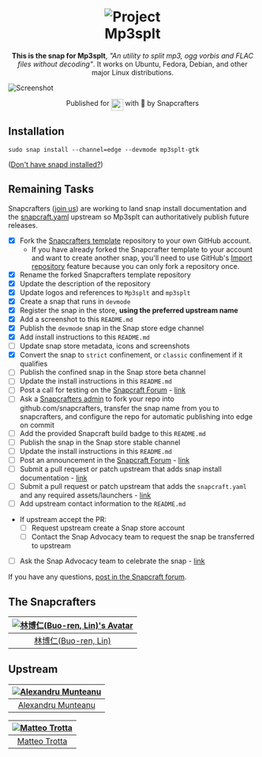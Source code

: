 <h1 align="center">
  <img src="https://avatars1.githubusercontent.com/u/29598503?v=3&s=256" alt="Project">
  <br />
  Mp3splt
</h1>

<p align="center"><b>This is the snap for Mp3splt</b>, <i>"An utility to split mp3, ogg vorbis and FLAC files without decoding"</i>. It works on Ubuntu, Fedora, Debian, and other major Linux
distributions.</p>

<!-- Uncomment and modify this when you are provided a build status badge
<p align="center">
<a href="https://build.snapcraft.io/user/snapcrafters/fork-and-rename-me"><img src="https://build.snapcraft.io/badge/snapcrafters/fork-and-rename-me.svg" alt="Snap Status"></a>
</p>
-->

![Screenshot](/home/%E6%9E%97%E5%8D%9A%E4%BB%81/%E5%B7%A5%E4%BD%9C%E7%A9%BA%E9%96%93/%E5%80%8B%E4%BA%BA%E5%B0%88%E6%A1%88/Snap%20Packaging%20for%20Mp3splt/snap/screenshots/main-view.png "Screenshot")

<p align="center">Published for <img src="http://anything.codes/slack-emoji-for-techies/emoji/tux.png" align="top" width="24" /> with 💝 by Snapcrafters</p>

## Installation

    sudo snap install --channel=edge --devmode mp3splt-gtk

([Don't have snapd installed?](https://snapcraft.io/docs/core/install))

## Remaining Tasks

Snapcrafters ([join us](https://forum.snapcraft.io/t/join-snapcrafters/1325)) are working to land snap install documentation and the [snapcraft.yaml](https://github.com/snapcrafters/fork-and-rename-me/blob/master/snap/snapcraft.yaml)
upstream so Mp3splt can authoritatively publish future releases.

  - [x] Fork the [Snapcrafters template](https://github.com/snapcrafters/fork-and-rename-me) repository to your own GitHub account.
    - If you have already forked the Snapcrafter template to your account and want to create another snap, you'll need to use GitHub's [Import repository](https://github.com/new/import) feature because you can only fork a repository once.
  - [x] Rename the forked Snapcrafters template repository
  - [x] Update the description of the repository
  - [x] Update logos and references to `Mp3splt` and `mp3splt`
  - [x] Create a snap that runs in `devmode`
  - [x] Register the snap in the store, **using the preferred upstream name**
  - [x] Add a screenshot to this `README.md`
  - [x] Publish the `devmode` snap in the Snap store edge channel
  - [x] Add install instructions to this `README.md`
  - [ ] Update snap store metadata, icons and screenshots
  - [x] Convert the snap to `strict` confinement, or `classic` confinement if it qualifies
  - [ ] Publish the confined snap in the Snap store beta channel
  - [ ] Update the install instructions in this `README.md`
  - [ ] Post a call for testing on the [Snapcraft Forum](https://forum.snapcraft.io) - [link]()
  - [ ] Ask a [Snapcrafters admin](https://github.com/orgs/snapcrafters/people?query=%20role%3Aowner) to fork your repo into github.com/snapcrafters, transfer the snap name from you to snapcrafters, and configure the repo for automatic publishing into edge on commit
  - [ ] Add the provided Snapcraft build badge to this `README.md`
  - [ ] Publish the snap in the Snap store stable channel
  - [ ] Update the install instructions in this `README.md`
  - [ ] Post an announcement in the [Snapcraft Forum](https://forum.snapcraft.io) - [link]()
  - [ ] Submit a pull request or patch upstream that adds snap install documentation - [link]()
  - [ ] Submit a pull request or patch upstream that adds the `snapcraft.yaml` and any required assets/launchers - [link]()
  - [ ] Add upstream contact information to the `README.md`  
  - If upstream accept the PR:
    - [ ] Request upstream create a Snap store account
    - [ ] Contact the Snap Advocacy team to request the snap be transferred to upstream
  - [ ] Ask the Snap Advocacy team to celebrate the snap - [link]()

If you have any questions, [post in the Snapcraft forum](https://forum.snapcraft.io).

## The Snapcrafters

| [![林博仁(Buo-ren, Lin)'s Avatar](https://www.gravatar.com/avatar/66a5b84972e73e895d5d68d48b1e1e21?size=128)](https://github.com/Lin-Buo-Ren/) |
| :---: |
| [林博仁(Buo-ren, Lin)](https://Lin-Buo-Ren.github.io) |

## Upstream

| [![Alexandru Munteanu](https://gravatar.com/avatar/abeb34e570c9d9b83830639f8f22059c?size=128)](https://sourceforge.net/u/userid-1009175) |
| :---: |
| [Alexandru Munteanu](https://sourceforge.net/u/userid-1009175) |

| [![Matteo Trotta](https://gravatar.com/avatar/713a3a7348cd8ad9019344359ac1caaa?size=128)](https://sourceforge.net/u/mtrotta) |
| :---: |
| [Matteo Trotta](https://sourceforge.net/u/mtrotta) |